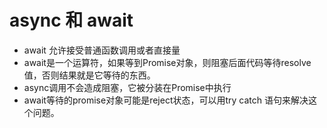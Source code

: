 # async 和 await
- await 允许接受普通函数调用或者直接量
- await是一个运算符，如果等到Promise对象，则阻塞后面代码等待resolve值，否则结果就是它等待的东西。
- async调用不会造成阻塞，它被分装在Promise中执行
- await等待的promise对象可能是reject状态，可以用try catch 语句来解决这个问题。